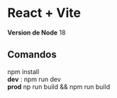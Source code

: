 # React + Vite

**Version de Node**
18

## Comandos
 npm install </br>
**dev** : npm run dev </br>
**prod** np run build && npm run build
